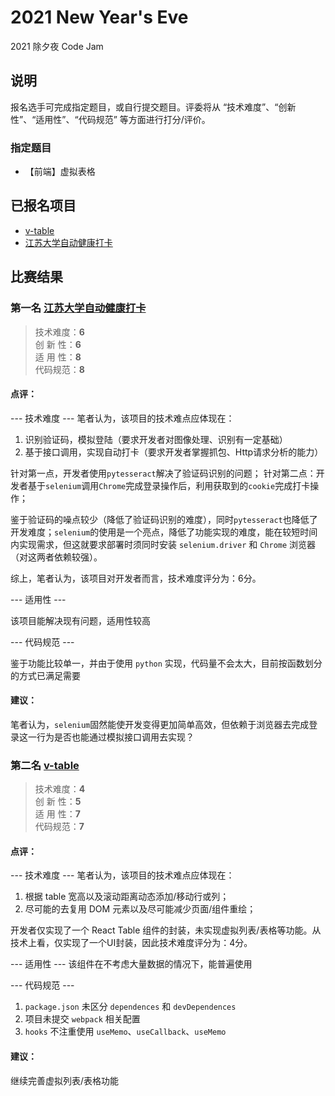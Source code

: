 # 2021 New Year's Eve

2021 除夕夜 Code Jam

## 说明

报名选手可完成指定题目，或自行提交题目。评委将从 “技术难度”、“创新性”、“适用性”、“代码规范” 等方面进行打分/评价。

### 指定题目

- 【前端】虚拟表格

## 已报名项目

- [v-table](https://github.com/hamono/v-table)
- [江苏大学自动健康打卡](https://github.com/ivan1218zhang/ujs_autocheck)

## 比赛结果

### 第一名 [江苏大学自动健康打卡](https://github.com/ivan1218zhang/ujs_autocheck)

> 技术难度：**6**  
> 创 新 性：**6**  
> 适 用 性：**8**  
> 代码规范：**8**

#### **点评：**
--- 技术难度 ---
笔者认为，该项目的技术难点应体现在：
1. 识别验证码，模拟登陆（要求开发者对图像处理、识别有一定基础）
2. 基于接口调用，实现自动打卡（要求开发者掌握抓包、Http请求分析的能力）

针对第一点，开发者使用`pytesseract`解决了验证码识别的问题；
针对第二点：开发者基于`selenium`调用`Chrome`完成登录操作后，利用获取到的`cookie`完成打卡操作；

鉴于验证码的噪点较少（降低了验证码识别的难度），同时`pytesseract`也降低了开发难度；`selenium`的使用是一个亮点，降低了功能实现的难度，能在较短时间内实现需求，但这就要求部署时须同时安装 `selenium.driver` 和 `Chrome` 浏览器（对这两者依赖较强）。

综上，笔者认为，该项目对开发者而言，技术难度评分为：6分。

--- 适用性 ---

该项目能解决现有问题，适用性较高

--- 代码规范 ---

鉴于功能比较单一，并由于使用 `python` 实现，代码量不会太大，目前按函数划分的方式已满足需要

#### 建议：

笔者认为，`selenium`固然能使开发变得更加简单高效，但依赖于浏览器去完成登录这一行为是否也能通过模拟接口调用去实现？

### 第二名 [v-table](https://github.com/hamono/v-table)

> 技术难度：**4**  
> 创 新 性：**5**  
> 适 用 性：**7**  
> 代码规范：**7**

#### **点评：**
--- 技术难度 ---
笔者认为，该项目的技术难点应体现在：
1. 根据 table 宽高以及滚动距离动态添加/移动行或列；
2. 尽可能的去复用 DOM 元素以及尽可能减少页面/组件重绘；

开发者仅实现了一个 React Table 组件的封装，未实现虚拟列表/表格等功能。从技术上看，仅实现了一个UI封装，因此技术难度评分为：4分。

--- 适用性 ---
该组件在不考虑大量数据的情况下，能普遍使用

--- 代码规范 ---
1. `package.json` 未区分 `dependences` 和 `devDependences`
2. 项目未提交 `webpack` 相关配置
3. `hooks` 不注重使用 `useMemo`、`useCallback`、`useMemo`

#### 建议：
继续完善虚拟列表/表格功能

